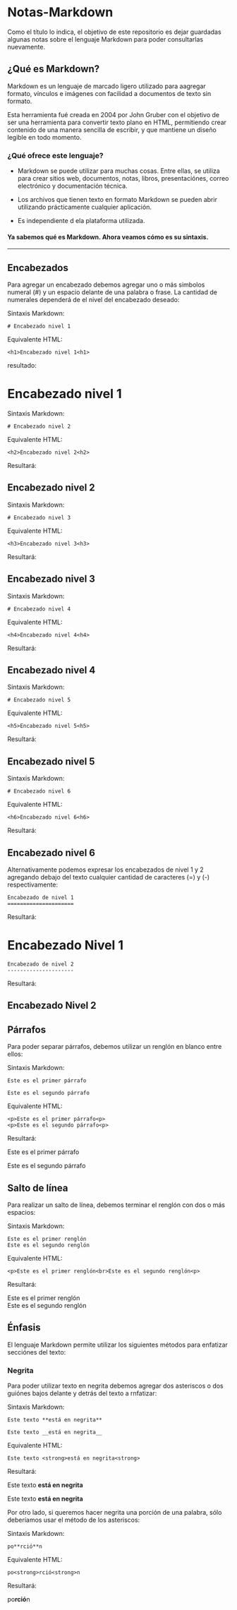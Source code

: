 # Notas-Markdown

Como el título lo indica, el objetivo de este repositorio es dejar guardadas algunas notas sobre el lenguaje Markdown para poder consultarlas nuevamente.

## ¿Qué es Markdown?

Markdown es un lenguaje de marcado ligero utilizado para aagregar formato, vínculos e imágenes con facilidad a documentos de texto sin formato.

Esta herramienta fué creada en 2004 por John Gruber con el objetivo de ser una herramienta para convertir texto plano en HTML, permitiendo crear contenido de una manera sencilla de escribir, y que mantiene un diseño legible en todo momento.

### ¿Qué ofrece este lenguaje?

- Markdown se puede utilizar para muchas cosas. Entre ellas, se utiliza para crear sitios web, documentos, notas, libros, presentaciónes, correo electrónico y documentación técnica.

- Los archivos que tienen texto en formato Markdown se pueden abrir utilizando prácticamente cualquier aplicación.

- Es independiente d ela plataforma utilizada.

#### Ya sabemos qué es Markdown. Ahora veamos cómo es su sintaxis.

---

## Encabezados

Para agregar un encabezado debemos agregar uno o más simbolos numeral (#) y un espacio delante de una palabra o frase. La cantidad de numerales dependerá de el nivel del encabezado deseado:

Sintaxis Markdown:

```
# Encabezado nivel 1
```

Equivalente HTML:

```
<h1>Encabezado nivel 1<h1>
```

resultado:
# Encabezado nivel 1

Sintaxis Markdown:

```
# Encabezado nivel 2
```

Equivalente HTML:

```
<h2>Encabezado nivel 2<h2>
```

Resultará:
## Encabezado nivel 2

Sintaxis Markdown:

```
# Encabezado nivel 3
```

Equivalente HTML:

```
<h3>Encabezado nivel 3<h3>
```

Resultará:
## Encabezado nivel 3

Sintaxis Markdown:

```
# Encabezado nivel 4
```

Equivalente HTML:

```
<h4>Encabezado nivel 4<h4>
```

Resultará:
## Encabezado nivel 4

Sintaxis Markdown:

```
# Encabezado nivel 5
```

Equivalente HTML:

```
<h5>Encabezado nivel 5<h5>
```

Resultará:
## Encabezado nivel 5

Sintaxis Markdown:

```
# Encabezado nivel 6
```

Equivalente HTML:

```
<h6>Encabezado nivel 6<h6>
```

Resultará:
## Encabezado nivel 6

Alternativamente podemos expresar los encabezados de nivel 1 y 2 agregando debajo del texto cualquier cantidad de caracteres (=) y (-) respectivamente:

```
Encabezado de nivel 1
=====================
```
Resultará:
# Encabezado Nivel 1

```
Encabezado de nivel 2
---------------------
```
Resultará:
## Encabezado Nivel 2

## Párrafos

Para poder separar párrafos, debemos utilizar un renglón en blanco entre ellos:

Sintaxis Markdown:

```
Este es el primer párrafo

Este es el segundo párrafo
```

Equivalente HTML:

```
<p>Este es el primer párrafo<p>
<p>Este es el segundo párrafo<p>
```

Resultará:

Este es el primer párrafo

Este es el segundo párrafo

## Salto de línea

Para realizar un salto de línea, debemos terminar el renglón con dos o más espacios:

Sintaxis Markdown:

```
Este es el primer renglón  
Este es el segundo renglón
```

Equivalente HTML:

```
<p>Este es el primer renglón<br>Este es el segundo renglón<p>
```

Resultará:

Este es el primer renglón  
Este es el segundo renglón

## Énfasis

El lenguaje Markdown permite utilizar los siguientes métodos para enfatizar secciónes del texto:

### Negrita

Para poder utilizar texto en negrita debemos agregar dos asteriscos o dos guiónes bajos delante y detrás del texto a rnfatizar:

Sintaxis Markdown:

```
Este texto **está en negrita**

Este texto __está en negrita__
```

Equivalente HTML:

```
Este texto <strong>está en negrita<strong>
```

Resultará:

Este texto **está en negrita**

Este texto __está en negrita__

Por otro lado, si queremos hacer negrita una porción de una palabra, sólo deberíamos usar el método de los asteriscos:

Sintaxis Markdown:

```
po**rció**n
```

Equivalente HTML:

```
po<strong>rció<strong>n
```

Resultará:

po**rció**n